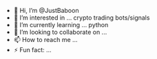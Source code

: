- 👋 Hi, I’m @JustBaboon
- 👀 I’m interested in ... crypto trading bots/signals
- 🌱 I’m currently learning ... python
- 💞️ I’m looking to collaborate on ...
- 📫 How to reach me ...
- ⚡ Fun fact: ...




<!---
JustBaboon/JustBaboon is a ✨ special ✨ repository because its `README.md` (this file) appears on your GitHub profile.
You can click the Preview link to take a look at your changes.
--->

